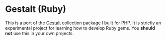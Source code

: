# Gestalt (Ruby)

This is a port of the [Gestalt](https://github.com/samrap/gestalt) collection package I built for PHP. It is strictly an experimental project for learning how to develop Ruby gems. You **should not** use this in your own projects.